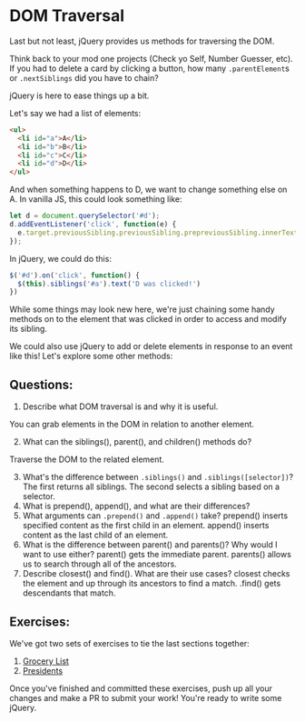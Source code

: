 # DOM Traversal

Last but not least, jQuery provides us methods for traversing the DOM.

Think back to your mod one projects (Check yo Self, Number Guesser, etc). If you had to delete a card by clicking a button, how many `.parentElement`s or `.nextSiblings` did you have to chain?

jQuery is here to ease things up a bit.

Let's say we had a list of elements:

```html
<ul>
  <li id="a">A</li>
  <li id="b">B</li>
  <li id="c">C</li>
  <li id="d">D</li>
</ul>
```

And when something happens to D, we want to change something else on A. In vanilla JS, this could look something like:

```JavaScript
let d = document.querySelector('#d');
d.addEventListener('click', function(e) {
  e.target.previousSibling.previousSibling.prepreviousSibling.innerText = "D was clicked!"
});
```

In jQuery, we could do this:

```JavaScript
$('#d').on('click', function() {
  $(this).siblings('#a').text('D was clicked!')
})
```

While some things may look new here, we're just chaining some handy methods on to the element that was clicked in order to access and modify its sibling.

We could also use jQuery to add or delete elements in response to an event like this! Let's explore some other methods:

## Questions:
1. Describe what DOM traversal is and why it is useful.

You can grab elements in the DOM in relation to another element.

2. What can the siblings(), parent(), and children() methods do?

Traverse the DOM to the related element.

3. What's the difference between `.siblings()` and `.siblings([selector])`?
The first returns all siblings. The second selects a sibling based on a selector.
4. What is prepend(), append(), and what are their differences?
5. What arguments can `.prepend()` and `.append()` take?
prepend() inserts specified content as the first child in an element. append() inserts content as the last child of an element.
6. What is the difference between parent() and parents()? Why would I want to use either?
parent() gets the immediate parent.
parents() allows us to search through all of the ancestors.
7. Describe closest() and find(). What are their use cases?
closest checks the element and up through its ancestors to find a match.
.find() gets descendants that match.


## Exercises:
We've got two sets of exercises to tie the last sections together:

1. [Grocery List](./grocery-list)
2. [Presidents](./presidents)

Once you've finished and committed these exercises, push up all your changes and make a PR to submit your work! You're ready to write some jQuery.
